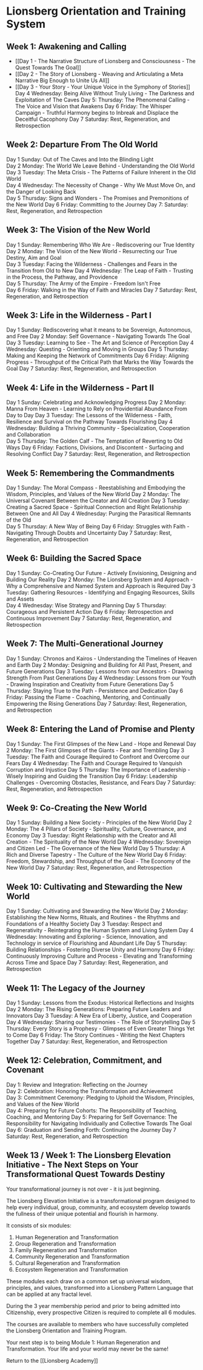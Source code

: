 # Lionsberg Orientation and Training System

## Week 1: Awakening and Calling 

- [[Day 1 - The Narrative Structure of Lionsberg and Consciousness - The Quest Towards The Goal]]  
- [[Day 2 - The Story of Lionsberg - Weaving and Articulating a Meta Narrative Big Enough to Unite Us All]]  
- [[Day 3 - Your Story - Your Unique Voice in the Symphony of Stories]] 
Day 4 Wednesday: Being Alive Without Truly Living - The Darkness and Exploitation of The Caves 
Day 5: Thursday: The Phenomenal Calling - The Voice and Vision that Awakens 
Day 6 Friday: The Whisper Campaign - Truthful Harmony begins to Inbreak and Displace the Deceitful Cacophony 
Day 7 Saturday: Rest, Regeneration, and Retrospection 

## Week 2: Departure From The Old World 

Day 1 Sunday: Out of The Caves and Into the Blinding Light    
Day 2 Monday: The World We Leave Behind - Understanding the Old World 
Day 3 Tuesday: The Meta Crisis - The Patterns of Failure Inherent in the Old World  
Day 4 Wednesday: The Necessity of Change - Why We Must Move On, and the Danger of Looking Back   
Day 5 Thursday: Signs and Wonders - The Promises and Premonitions of the New World 
Day 6 Friday: Committing to the Journey 
Day 7: Saturday: Rest, Regeneration, and Retrospection  

## Week 3: The Vision of the New World 

Day 1 Sunday: Remembering Who We Are - Rediscovering our True Identity 
Day 2 Monday: The Vision of the New World - Resurrecting our True Destiny, Aim and Goal  
Day 3 Tuesday: Facing the Wilderness - Challenges and Fears in the Transition from Old to New 
Day 4 Wednesday: The Leap of Faith - Trusting in the Process, the Pathway, and Providence   
Day 5 Thursday: The Army of the Empire - Freedom Isn't Free  
Day 6 Friday: Walking in the Way of Faith and Miracles 
Day 7 Saturday: Rest, Regeneration, and Retrospection 

## Week 3: Life in the Wilderness  - Part I 

Day 1 Sunday: Rediscovering what it means to be Sovereign, Autonomous, and Free 
Day 2 Monday: Self Governance - Navigating Towards The Goal 
Day 3 Tuesday: Learning to See - The Art and Science of Perception 
Day 4 Wednesday: Questing - Orienting and Moving in Groups 
Day 5 Thursday: Making and Keeping the Network of Commitments 
Day 6 Friday: Aligning Progress - Throughput of the Critical Path that Marks the Way Towards the Goal 
Day 7 Saturday: Rest, Regeneration, and Retrospection 

## Week 4: Life in the Wilderness - Part II

Day 1 Sunday: Celebrating and Acknowledging Progress 
Day 2 Monday: Manna From Heaven - Learning to Rely on Providential Abundance From Day to Day 
Day 3 Tuesday: The Lessons of the Wilderness - Faith, Resilience and Survival on the Pathway Towards Flourishing 
Day 4 Wednesday: Building a Thriving Community - Specialization, Cooperation and Collaboration  
Day 5 Thursday: The Golden Calf - The Temptation of Reverting to Old Ways 
Day 6 Friday: Factions, Divisions, and Discontent - Surfacing and Resolving Conflict 
Day 7 Saturday: Rest, Regeneration, and Retrospection 

## Week 5: Remembering the Commandments 

Day 1 Sunday: The Moral Compass - Reestablishing and Embodying the Wisdom, Principles, and Values of the New World 
Day 2 Monday: The Universal Covenant Between the Creator and All Creation 
Day 3 Tuesday: Creating a Sacred Space - Spiritual Connection and Right Relationship Between One and All 
Day 4 Wednesday: Purging the Parasitical Remnants of the Old  
Day 5 Thursday: A New Way of Being 
Day 6 Friday: Struggles with Faith - Navigating Through Doubts and Uncertainty 
Day 7 Saturday: Rest, Regeneration, and Retrospection 

## Week 6: Building the Sacred Space  

Day 1 Sunday: Co-Creating Our Future - Actively Envisioning, Designing and Building Our Reality 
Day 2 Monday: The Lionsberg System and Approach - Why a Comprehensive and Named System and Approach is Required 
Day 3 Tuesday: Gathering Resources - Identifying and Engaging Resources, Skills and Assets  
Day 4 Wednesday: Wise Strategy and Planning 
Day 5 Thursday: Courageous and Persistent Action 
Day 6 Friday: Retrospection and Continuous Improvement 
Day 7 Saturday: Rest, Regeneration, and Retrospection 

## Week 7: The Multi-Generational Journey 

Day 1 Sunday: Chronos and Kairos - Understanding the Timelines of Heaven and Earth 
Day 2 Monday: Designing and Building for All Past, Present, and Future Generations 
Day 3 Tuesday: Lessons from our Ancestors - Drawing Strength From Past Generations 
Day 4 Wednesday: Lessons from our Youth - Drawing Inspiration and Creativity from Future Generations 
Day 5 Thursday: Staying True to the Path - Persistence and Dedication 
Day 6 Friday: Passing the Flame - Coaching, Mentoring, and Continually Empowering the Rising Generations 
Day 7 Saturday: Rest, Regeneration, and Retrospection 

## Week 8: Entering the Land of Promise and Plenty  

Day 1 Sunday: The First Glimpses of the New Land - Hope and Renewal 
Day 2 Monday: The First Glimpses of the Giants - Fear and Trembling 
Day 3 Tuesday: The Faith and Courage Required to Confront and Overcome our Fears 
Day 4 Wednesday: The Faith and Courage Required to Vanquish Corruption and Injustice 
Day 5 Thursday: The Importance of Leadership - Wisely Inspiring and Guiding the Transition 
Day 6 Friday: Leadership Challenges - Overcoming Obstacles, Resistance, and Fears 
Day 7 Saturday: Rest, Regeneration, and Retrospection 

## Week 9: Co-Creating the New World 

Day 1 Sunday: Building a New Society - Principles of the New World 
Day 2 Monday: The 4 Pillars of Society - Spirituality, Culture, Governance, and Economy 
Day 3 Tuesday: Right Relationship with the Creator and All Creation - The Spirituality of the New World 
Day 4 Wednesday: Sovereign and Citizen Led - The Governance of the New World 
Day 5 Thursday: A Rich and Diverse Tapestry - The Culture of the New World 
Day 6 Friday: Freedom, Stewardship, and Throughput of the Goal - The Economy of the New World 
Day 7 Saturday: Rest, Regeneration, and Retrospection 

## Week 10: Cultivating and Stewarding the New World 

Day 1 Sunday: Cultivating and Stewarding the New World 
Day 2 Monday: Establishing the New Norms, Rituals, and Routines - the Rhythms and Foundations of a Healthy Society 
Day 3 Tuesday: Respect and Regenerativity - Reintegrating the Human System and Living System 
Day 4 Wednesday: Innovating and Exploring - Science, Innovation, and Technology in service of Flourishing and Abundant Life 
Day 5 Thursday: Building Relationships - Fostering Diverse Unity and Harmony 
Day 6 Friday: Continuously Improving Culture and Process - Elevating and Transforming Across Time and Space 
Day 7 Saturday: Rest, Regeneration, and Retrospection 

## Week 11: The Legacy of the Journey 

Day 1 Sunday: Lessons from the Exodus: Historical Reflections and Insights 
Day 2 Monday: The Rising Generations: Preparing Future Leaders and Innovators 
Day 3 Tuesday: A New Era of Liberty, Justice, and Cooperation 
Day 4 Wednesday: Sharing our Testimonies - The Role of Storytelling 
Day 5 Thursday: Every Story is a Prophesy - Glimpses of Even Greater Things Yet to Come 
Day 6 Friday: The Story Continues - Writing the Next Chapters Together 
Day 7 Saturday: Rest, Regeneration, and Retrospection 

## Week 12: Celebration, Commitment, and Covenant 

Day 1: Review and Integration: Reflecting on the Journey  
Day 2: Celebration: Honoring the Transformation and Achievement  
Day 3: Commitment Ceremony: Pledging to Uphold the Wisdom, Principles, and Values of the New World  
Day 4: Preparing for Future Cohorts: The Responsibility of Teaching, Coaching, and Mentoring 
Day 5: Preparing for Self Governance: The Responsibility for Navigating Individually and Collective Towards The Goal 
Day 6: Graduation and Sending Forth: Continuing the Journey
Day 7 Saturday: Rest, Regeneration, and Retrospection 

## Week 13 / Week 1: The Lionsberg Elevation Initiative - The Next Steps on Your Transformational Quest Towards Destiny 

Your transformational journey is not over - it is just beginning. 

The Lionsberg Elevation Initiative is a transformational program designed to help every individual, group, community, and ecosystem develop towards the fullness of their unique potential and flourish in harmony. 

It consists of six modules: 

1. Human Regeneration and Transformation  
2.  Group Regeneration and Transformation  
3. Family Regeneration and Transformation  
4. Community Regeneration and Transformation    
5. Cultural Regeneration and Transformation  
6. Ecosystem Regeneration and Transformation  

These modules each draw on a common set up universal wisdom, principles, and values, transformed into a Lionsberg Pattern Language that can be applied at any fractal level. 

During the 3 year membership period and prior to being admitted into Citizenship, every prospective Citizen is required to complete all 6 modules. 

The courses are available to members who have successfully completed the Lionsberg Orientation and Training Program. 

Your next step is to being Module 1: Human Regeneration and Transformation. Your life and your world may never be the same! 

Return to the [[Lionsberg Academy]] 